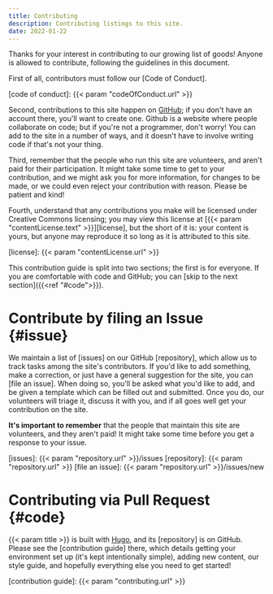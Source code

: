```yaml
---
title: Contributing
description: Contributing listings to this site.
date: 2022-01-22
---
```


Thanks for your interest in contributing to our growing list of goods! Anyone is
allowed to contribute, following the guidelines in this document.

First of all, contributors must follow our [Code of Conduct].

[code of conduct]: {{< param "codeOfConduct.url" >}}

Second, contributions to this site happen on [GitHub]; if you don't have an
account there, you'll want to create one. Github is a website where people
collaborate on code; but if you're not a programmer, don't worry! You can add to
the site in a number of ways, and it doesn't have to involve writing code if
that's not your thing.

[github]: https://github.com/

Third, remember that the people who run this site are volunteers, and aren't
paid for their participation. It might take some time to get to your
contribution, and we might ask you for more information, for changes to be made,
or we could even reject your contribution with reason. Please be patient and
kind!

Fourth, understand that any contributions you make will be licensed under
Creative Commons licensing; you may view this license at [{{< param
"contentLicense.text" >}}][license], but the short of it is: your content
is yours, but anyone may reproduce it so long as it is attributed to this site.

[license]: {{< param "contentLicense.url" >}}

This contribution guide is split into two sections; the first is for everyone.
If you are comfortable with code and GitHub; you can [skip to the next
section]({{<ref "#code">}}).

# Contribute by filing an Issue {#issue}

We maintain a list of [issues] on our GitHub [repository], which allow us to
track tasks among the site's contributors. If you'd like to add something, make
a correction, or just have a general suggestion for the site, you can [file an
issue]. When doing so, you'll be asked what you'd like to add, and be given a
template which can be filled out and submitted. Once you do, our volunteers will
triage it, discuss it with you, and if all goes well get your contribution on
the site.

**It's important to remember** that the people that maintain this site are
volunteers, and they aren't paid! It might take some time before you get a
response to your issue.

[issues]: {{< param "repository.url" >}}/issues
[repository]: {{< param "repository.url" >}}
[file an issue]: {{< param "repository.url" >}}/issues/new

# Contributing via Pull Request {#code}

{{< param title >}} is built with [Hugo], and its [repository] is on GitHub.
Please see the [contribution guide] there, which details getting your
environment set up (it's kept intentionally simple), adding new content, our
style guide, and hopefully everything else you need to get started!

[hugo]: https://gohugo.io
[contribution guide]: {{< param "contributing.url" >}}

